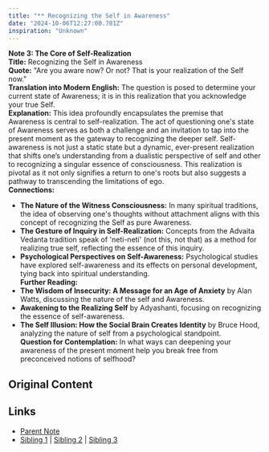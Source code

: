 ```yaml
---
title: "** Recognizing the Self in Awareness"
date: "2024-10-06T12:27:00.781Z"
inspiration: "Unknown"
---
```


  

**Note 3: The Core of Self-Realization**  
**Title:** Recognizing the Self in Awareness  
**Quote:** "Are you aware now? Or not? That is your realization of the Self now."  
**Translation into Modern English:** The question is posed to determine your current state of Awareness; it is in this realization that you acknowledge your true Self.  
**Explanation:** This idea profoundly encapsulates the premise that Awareness is central to self-realization. The act of questioning one's state of Awareness serves as both a challenge and an invitation to tap into the present moment as the gateway to recognizing the deeper self. Self-awareness is not just a static state but a dynamic, ever-present realization that shifts one’s understanding from a dualistic perspective of self and other to recognizing a singular essence of consciousness. This realization is pivotal as it not only signifies a return to one's roots but also suggests a pathway to transcending the limitations of ego.  
**Connections:**  
- **The Nature of the Witness Consciousness:** In many spiritual traditions, the idea of observing one's thoughts without attachment aligns with this concept of recognizing the Self as pure Awareness.  
- **The Gesture of Inquiry in Self-Realization:** Concepts from the Advaita Vedanta tradition speak of 'neti-neti' (not this, not that) as a method for realizing true self, reflecting the essence of this inquiry.  
- **Psychological Perspectives on Self-Awareness:** Psychological studies have explored self-awareness and its effects on personal development, tying back into spiritual understanding.  
**Further Reading:**  
- **The Wisdom of Insecurity: A Message for an Age of Anxiety** by Alan Watts, discussing the nature of the self and Awareness.  
- **Awakening to the Realizing Self** by Adyashanti, focusing on recognizing the essence of self-awareness.  
- **The Self Illusion: How the Social Brain Creates Identity** by Bruce Hood, analyzing the nature of self from a psychological standpoint.  
**Question for Contemplation:** In what ways can deepening your awareness of the present moment help you break free from preconceived notions of selfhood?



## Original Content



## Links

- [Parent Note](/parent-note.md)
- [Sibling 1](/zettel1.md) | [Sibling 2](/zettel2.md) | [Sibling 3](/zettel3.md)
